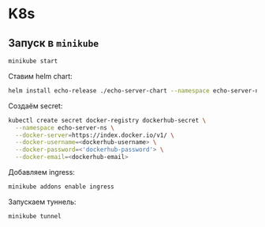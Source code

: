 # K8s

## Запуск в `minikube`

```bash
minikube start
```

Ставим helm chart:

```bash
helm install echo-release ./echo-server-chart --namespace echo-server-ns --create-namespace
```

Создаём secret:

```bash
kubectl create secret docker-registry dockerhub-secret \
  --namespace echo-server-ns \
  --docker-server=https://index.docker.io/v1/ \
  --docker-username=<dockerhub-username> \
  --docker-password=<'dockerhub-password'> \
  --docker-email=<dockerhub-email>
```

Добавляем ingress:

```bash
minikube addons enable ingress
```

Запускаем туннель:

```bash
minikube tunnel
```
